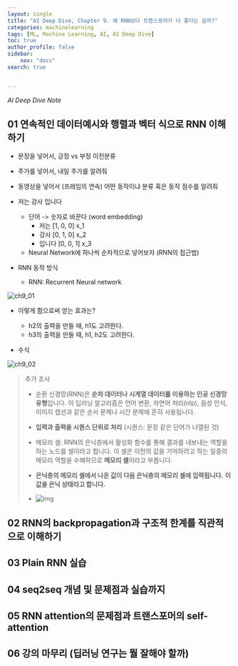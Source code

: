 ```yaml
---
layout: single
title: "AI Deep Dive, Chapter 9. 왜 RNN보다 트랜스포머가 더 좋다는 걸까?"
categories: machinelearning
tags: [ML, Machine Learning, AI, AI Deep Dive]
toc: true
author_profile: false
sidebar:
    nav: "docs"
search: true


---
```


*AI Deep Dive Note*



## 01 연속적인 데이터예시와 행렬과 벡터 식으로 RNN 이해하기

- 문장을 넣어서, 긍정 vs 부정 이진분류
- 주가를 넣어서, 내일 주가를 알려줘
- 동영상을 넣어서 (프레임의 연속) 어떤 동작이냐 분류 혹은 동작 점수를 알려줘
- 저는 강사 입니다
  - 단어 -> 숫자로 바꾼다 (word embedding)
    - 저는 [1, 0, 0] x_1
    - 강사 [0, 1, 0] x_2
    - 입니다 [0, 0, 1] x_3
  - Neural Network에 하나씩 순차적으로 넣어보자 (RNN의 접근법)

- RNN 동작 방식
  - RNN: Recurrent Neural network

![ch9_01]({{site.url}}\images\2023-09-20-AI-Deep-Dive-Ch9-01\ch9_01.png)

- 이렇게 함으로써 얻는 효과는?
  - h2의 출력을 만들 때, h1도 고려한다.
  - h3의 출력을 만들 때, h1, h2도 고려한다. 

- 수식

![ch9_02]({{site.url}}\images\2023-09-20-AI-Deep-Dive-Ch9-01\ch9_02.png)



> 추가 조사
>
> - 순환 신경망(RNN)은 **순차 데이터나 시계열 데이터를 이용하는 인공 신경망 유형**입니다. 이 딥러닝 알고리즘은 언어 변환, 자연어 처리(nlp), 음성 인식, 이미지 캡션과 같은 순서 문제나 시간 문제에 흔히 사용됩니다.
>
> - **입력과 출력을 시퀀스 단위로 처리** (시퀀스: 문장 같은 단어가 나열된 것)
>
> - 메모리 셀: RNN의 은닉층에서 활성화 함수를 통해 결과를 내보내는 역할을 하는 노드를 셀이라고 합니다. 이 셀은 이전의 값을 기억하려고 하는 일종의 메모리 역할을 수해하므로 **메모리 셀**이라고 부릅니다.
> - **은닉층의 메모리 셀에서 나온 값이 다음 은닉층의 메모리 셀에 입력됩니다.** **이 값을 은닉 상태라고 합니다.**
> - ![img](https://blog.kakaocdn.net/dn/pSQYH/btrdf2YygE3/xrhyjKgsKwrf6VQOPcn2b1/img.png)







## 02 RNN의 backpropagation과 구조적 한계를 직관적으로 이해하기



## 03 Plain RNN 실습



## 04 seq2seq 개념 및 문제점과 실습까지



## 05 RNN attention의 문제점과 트랜스포머의 self-attention



## 06 강의 마무리 (딥러닝 연구는 뭘 잘해야 할까)